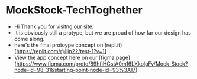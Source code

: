 # MockStock-TechToghether
- Hi Thank you for visitng our site.
- It is obviously still a protype, but we are proud of how far our design has come along.
- here's the final protoype concept on (repl.it)[https://replit.com/@ljin22/test-1?v=1]
- View the app concept here on our [figma page] (https://www.figma.com/proto/89hfiHGstA0m16LXkolgFv/Mock-Stock?node-id=98-31&starting-point-node-id=93%3A17)

